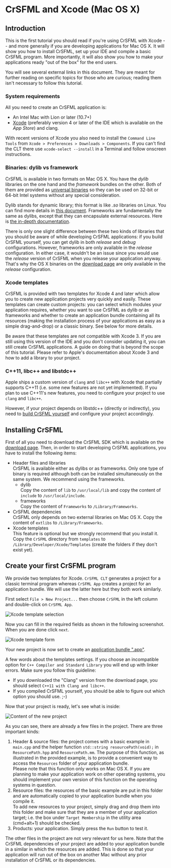 # CrSFML and Xcode (Mac OS X)

## Introduction

This is the first tutorial you should read if you're using CrSFML with Xcode -- and more generally if you are developing applications for Mac OS X. It will show you how to install CrSFML, set up your IDE and compile a basic CrSFML program. More importantly, it will also show you how to make your applications ready "out of the box" for the end users. 

You will see several external links in this document. They are meant for further reading on specific topics for those who are curious; reading them isn't necessary to follow this tutorial. 

### System requirements

All you need to create an CrSFML application is: 

  * An Intel Mac with Lion or later (10.7+)
  * [Xcode](http://developer.apple.com/xcode/ "Download Xcode") (preferably version 4 or later of the IDE which is available on the *App Store*) and clang.

With recent versions of Xcode you also need to install the `Command Line Tools` from `Xcode > Preferences > Downloads > Components`. If you can't find the CLT there use `xcode-select --install` in a Terminal and follow onscreen instructions. 

### Binaries: dylib vs framework

CrSFML is available in two formats on Mac OS X. You have the *dylib* libraries on the one hand and the *framework* bundles on the other. Both of them are provided as [universal binaries](http://en.wikipedia.org/wiki/Universal_binary "Go to Wikipedia's article about universal binary") so they can be used on 32-bit or 64-bit Intel systems without any special consideration. 

Dylib stands for dynamic library; this format is like *.so* libraries on Linux. You can find more details in [this document](https://developer.apple.com/library/mac/#documentation/DeveloperTools/Conceptual/DynamicLibraries/ "Go to Apple's documentation about dylib"). Frameworks are fundamentally the same as dylibs, except that they can encapsulate external resources. Here is [the in-depth documentation](https://developer.apple.com/library/mac/#documentation/MacOSX/Conceptual/BPFrameworks/Frameworks.html "Go to Apple's documentation about framework"). 

There is only one slight difference between these two kinds of libraries that you should be aware of while developing CrSFML applications: if you build CrSFML yourself, you can get dylib in both *release* and *debug* configurations. However, frameworks are only available in the *release* configuration. In either case, it wouldn't be an issue since you would use the *release* version of CrSFML when you release your application anyway. That's why the OS X binaries on the [download page](../../download.html "Go to the download page") are only available in the *release* configuration. 

### Xcode templates

CrSFML is provided with two templates for Xcode 4 and later which allow you to create new application projects very quickly and easily. These templates can create custom projects: you can select which modules your application requires, whether you want to use CrSFML as dylib or as frameworks and whether to create an application bundle containing all its resources (making the installation process of your applications as easy as a simple drag-and-drop) or a classic binary. See below for more details. 

Be aware that these templates are not compatible with Xcode 3. If you are still using this version of the IDE and you don't consider updating it, you can still create CrSFML applications. A guide on doing that is beyond the scope of this tutorial. Please refer to Apple's documentation about Xcode 3 and how to add a library to your project. 

### C++11, libc++ and libstdc++

Apple ships a custom version of `clang` and `libc++` with Xcode that partially supports C++11 (i.e. some new features are not yet implemented). If you plan to use C++11's new features, you need to configure your project to use `clang` and `libc++`. 

However, if your project depends on libstdc++ (directly or indirectly), you need to [build CrSFML yourself](compile-with-cmake.html "Compiling CrSFML with CMake") and configure your project accordingly. 

## Installing CrSFML

First of all you need to download the CrSFML SDK which is available on the [download page](../../download.html "Go to the download page"). Then, in order to start developing CrSFML applications, you have to install the following items: 

  * Header files and libraries  
CrSFML is available either as dylibs or as frameworks. Only one type of binary is required although both can be installed simultaneously on the same system. We recommend using the frameworks. 
    * dylib  
Copy the content of `lib` to `/usr/local/lib` and copy the content of `include` to `/usr/local/include`. 
    * frameworks  
Copy the content of `Frameworks` to `/Library/Frameworks`. 
  * CrSFML dependencies  
CrSFML only depends on two external libraries on Mac OS X. Copy the content of `extlibs` to `/Library/Frameworks`. 
  * Xcode templates  
This feature is optional but we strongly recommend that you install it. Copy the `CrSFML` directory from `templates` to `/Library/Developer/Xcode/Templates` (create the folders if they don't exist yet). 

## Create your first CrSFML program

We provide two templates for Xcode. `CrSFML CLT` generates a project for a classic terminal program whereas `CrSFML App` creates a project for an application bundle. We will use the latter here but they both work similarly. 

First select `File > New Project...` then choose `CrSFML` in the left column and double-click on `CrSFML App`. 

![Xcode template selection](images/start-osx-new-project.png)

Now you can fill in the required fields as shown in the following screenshot. When you are done click `next`. 

![Xcode template form](images/start-osx-new-project-settings.png)

Your new project is now set to create an [application bundle ".app"](https://developer.apple.com/library/mac/#documentation/CoreFoundation/Conceptual/CFBundles/BundleTypes/BundleTypes.html "Go to Apple's documentation
    about application bundle"). 

A few words about the templates settings. If you choose an incompatible option for `C++ Compiler and Standard Library` you will end up with linker errors. Make sure you follow this guideline: 

  * If you downloaded the "Clang" version from the download page, you should select `C++11 with Clang and libc++`.
  * If you compiled CrSFML yourself, you should be able to figure out which option you should use. ;-)

Now that your project is ready, let's see what is inside: 

![Content of the new project](images/start-osx-window.png)

As you can see, there are already a few files in the project. There are three important kinds: 

  1. Header &amp; source files: the project comes with a basic example in `main.cpp` and the helper function `std::string resourcePath(void);` in `ResourcePath.hpp` and `ResourcePath.mm`. The purpose of this function, as illustrated in the provided example, is to provide a convenient way to access the `Resources` folder of your application bundle.  
Please note that this function only works on Mac OS X. If you are planning to make your application work on other operating systems, you should implement your own version of this function on the operating systems in question. 
  2. Resource files: the resources of the basic example are put in this folder and are automatically copied to your application bundle when you compile it.  
To add new resources to your project, simply drag and drop them into this folder and make sure that they are a member of your application target; i.e. the box under `Target Membership` in the utility area (cmd+alt+1) should be checked. 
  3. Products: your application. Simply press the `Run` button to test it. 

The other files in the project are not very relevant for us here. Note that the CrSFML dependencies of your project are added to your application bundle in a similar in which the resources are added. This is done so that your application will run out of the box on another Mac without any prior installation of CrSFML or its dependencies. 
